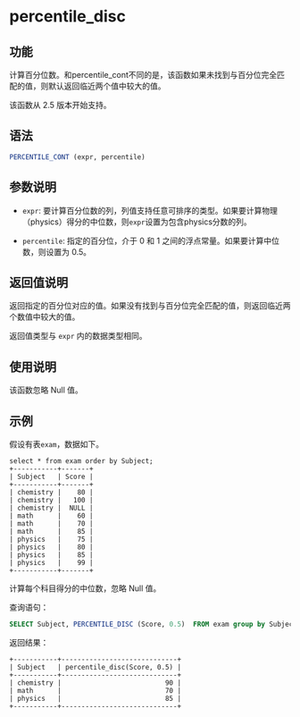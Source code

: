# percentile_disc

## 功能

计算百分位数。和percentile_cont不同的是，该函数如果未找到与百分位完全匹配的值，则默认返回临近两个值中较大的值。

该函数从 2.5 版本开始支持。

## 语法

```SQL
PERCENTILE_CONT (expr, percentile) 
```

## 参数说明

- `expr`: 要计算百分位数的列，列值支持任意可排序的类型。如果要计算物理（physics）得分的中位数，则`expr`设置为包含physics分数的列。

- `percentile`: 指定的百分位，介于 0 和 1 之间的浮点常量。如果要计算中位数，则设置为 0.5。

## 返回值说明

返回指定的百分位对应的值。如果没有找到与百分位完全匹配的值，则返回临近两个数值中较大的值。

返回值类型与 `expr` 内的数据类型相同。

## 使用说明

该函数忽略 Null 值。

## 示例

假设有表`exam`，数据如下。

```Plain
select * from exam order by Subject;
+-----------+-------+
| Subject   | Score |
+-----------+-------+
| chemistry |    80 |
| chemistry |   100 |
| chemistry |  NULL |
| math      |    60 |
| math      |    70 |
| math      |    85 |
| physics   |    75 |
| physics   |    80 |
| physics   |    85 |
| physics   |    99 |
+-----------+-------+
```

计算每个科目得分的中位数，忽略 Null 值。

查询语句：

```SQL
SELECT Subject, PERCENTILE_DISC (Score, 0.5)  FROM exam group by Subject;
```

返回结果：

```Plain
+-----------+-----------------------------+
| Subject   | percentile_disc(Score, 0.5) |
+-----------+-----------------------------+
| chemistry |                          90 |
| math      |                          70 |
| physics   |                          85 |
+-----------+-----------------------------+
```
